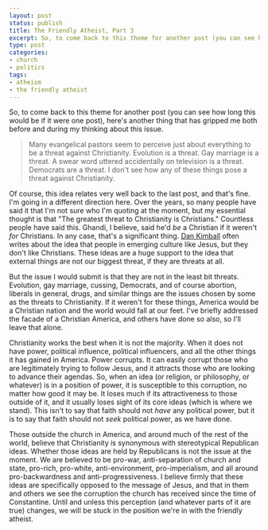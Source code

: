 ```yaml
---
layout: post
status: publish
title: The Friendly Atheist, Part 3
excerpt: So, to come back to this theme for another post (you can see how long this would be if it were one post), here's another thing that has gripped me both before and during my thinking about this issue.
type: post
categories:
- church
- politics
tags:
- atheism
- the friendly atheist
---
```

So, to come back to this theme for another post (you can see how long this would be if it were one post), here's another thing that has gripped me both before and during my thinking about this issue.

<blockquote>Many evangelical pastors seem to perceive just about everything to be a threat against Christianity. Evolution is a threat. Gay marriage is a threat. A swear word uttered accidentally on television is a threat. Democrats are a threat. I don&#39;t see how any of these things pose a threat against Christianity.</blockquote>

Of course, this idea relates very well back to the last post, and that's fine. I'm going in a different direction here. Over the years, so many people have said it that I'm not sure who I'm quoting at the moment, but my essential thought is that "The greatest threat to Christianity is Christians." Countless people have said this. Ghandi, I believe, said he'd <em>be</em> a Christian if it weren't <em>for</em> Christians. In any case, that's a significant thing. <a href="http://www.dankimball.com/">Dan Kimball</a> often writes about the idea that people in emerging culture like Jesus, but they don't like Christians. These ideas are a huge support to the idea that external things are not our biggest threat, if they are threats at all.

But the issue I would submit is that they are not in the least bit threats. Evolution, gay marriage, cussing, Democrats, and of course abortion, liberals in general, drugs, and similar things are the issues chosen by some as the threats to Christianity. If it weren't for these things, America would be a Christian nation and the world would fall at our feet. I've briefly addressed the facade of a Christian America, and others have done so also, so I'll leave that alone.

Christianity works the best when it is not the majority. When it does not have power, political influence, political influencers, and all the other things it has gained in America. Power corrupts. It can easily corrupt those who are legitimately trying to follow Jesus, and it attracts those who are looking to advance their agendas. So, when an idea (or religion, or philosophy, or whatever) is in a position of power, it is susceptible to this corruption, no matter how good it may be. It loses much if its attractiveness to those outside of it, and it usually loses sight of its core ideas (which is where we stand). This isn't to say that faith should not <em>have</em> any political power, but it is to say that faith should not <em>seek</em> political power, as we have done. 

Those outside the church in America, and around much of the rest of the world, believe that Christianity is synonymous with stereotypical Republican ideas. Whether those ideas are held by Republicans is not the issue at the moment. We are believed to be pro-war, anti-separation of church and state, pro-rich, pro-white, anti-environment, pro-imperialism, and all around pro-backwardness and anti-progressiveness. I believe firmly that these ideas are specifically opposed to the message of Jesus, and that in them and others we see the corruption the church has received since the time of Constantine. Until and unless this perception (and whatever parts of it are true) changes, we will be stuck in the position we're in with the friendly atheist.
